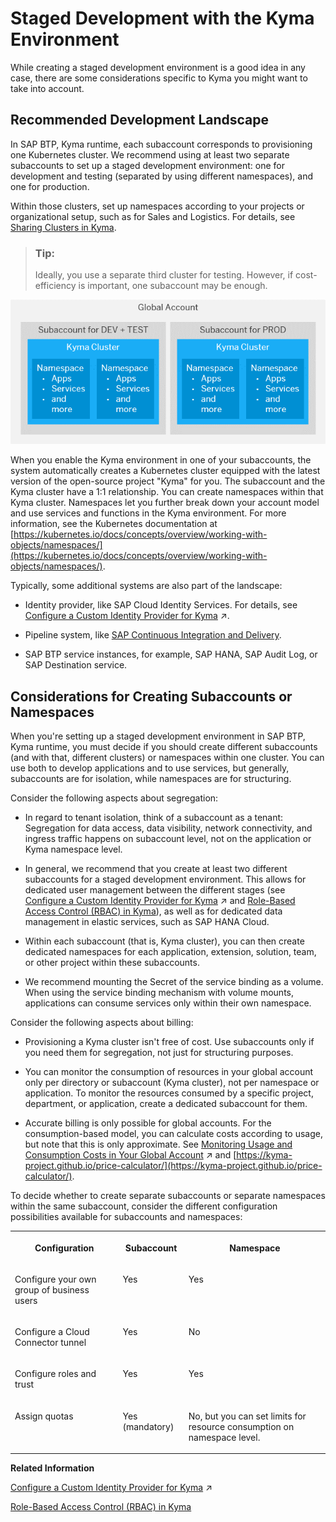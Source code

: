 <!-- loioec8a269c4312416dbb83deb9e5b6bc5b -->

# Staged Development with the Kyma Environment

While creating a staged development environment is a good idea in any case, there are some considerations specific to Kyma you might want to take into account.



<a name="loioec8a269c4312416dbb83deb9e5b6bc5b__section_hcp_qqp_m1c"/>

## Recommended Development Landscape

In SAP BTP, Kyma runtime, each subaccount corresponds to provisioning one Kubernetes cluster. We recommend using at least two separate subaccounts to set up a staged development environment: one for development and testing \(separated by using different namespaces\), and one for production.

Within those clusters, set up namespaces according to your projects or organizational setup, such as for Sales and Logistics. For details, see [Sharing Clusters in Kyma](sharing-clusters-in-kyma-57ec1ea.md).

> ### Tip:  
> Ideally, you use a separate third cluster for testing. However, if cost-efficiency is important, one subaccount may be enough.

![](images/Account_Model_for_Kyma_5eeec9e.png)

When you enable the Kyma environment in one of your subaccounts, the system automatically creates a Kubernetes cluster equipped with the latest version of the open-source project "Kyma" for you. The subaccount and the Kyma cluster have a 1:1 relationship. You can create namespaces within that Kyma cluster. Namespaces let you further break down your account model and use services and functions in the Kyma environment. For more information, see the Kubernetes documentation at [https://kubernetes.io/docs/concepts/overview/working-with-objects/namespaces/](https://kubernetes.io/docs/concepts/overview/working-with-objects/namespaces/).

Typically, some additional systems are also part of the landscape:

-   Identity provider, like SAP Cloud Identity Services. For details, see [Configure a Custom Identity Provider for Kyma](https://help.sap.com/viewer/65de2977205c403bbc107264b8eccf4b/Cloud/en-US/67bcc6e2d4d749659faf3ede1853f19e.html "Enable the Kyma environment with a custom identity provider (IdP).") :arrow_upper_right:.

-   Pipeline system, like [SAP Continuous Integration and Delivery](https://help.sap.com/docs/CONTINUOUS_DELIVERY).

-   SAP BTP service instances, for example, SAP HANA, SAP Audit Log, or SAP Destination service.




<a name="loioec8a269c4312416dbb83deb9e5b6bc5b__section_ah2_dqp_m1c"/>

## Considerations for Creating Subaccounts or Namespaces

When you're setting up a staged development environment in SAP BTP, Kyma runtime, you must decide if you should create different subaccounts \(and with that, different clusters\) or namespaces within one cluster. You can use both to develop applications and to use services, but generally, subaccounts are for isolation, while namespaces are for structuring.

Consider the following aspects about segregation:

-   In regard to tenant isolation, think of a subaccount as a tenant: Segregation for data access, data visibility, network connectivity, and ingress traffic happens on subaccount level, not on the application or Kyma namespace level.

-   In general, we recommend that you create at least two different subaccounts for a staged development environment. This allows for dedicated user management between the different stages \(see [Configure a Custom Identity Provider for Kyma](https://help.sap.com/viewer/65de2977205c403bbc107264b8eccf4b/Cloud/en-US/67bcc6e2d4d749659faf3ede1853f19e.html "Enable the Kyma environment with a custom identity provider (IdP).") :arrow_upper_right: and [Role-Based Access Control \(RBAC\) in Kyma](role-based-access-control-rbac-in-kyma-bb31080.md)\), as well as for dedicated data management in elastic services, such as SAP HANA Cloud.

-   Within each subaccount \(that is, Kyma cluster\), you can then create dedicated namespaces for each application, extension, solution, team, or other project within these subaccounts.

-   We recommend mounting the Secret of the service binding as a volume. When using the service binding mechanism with volume mounts, applications can consume services only within their own namespace.


Consider the following aspects about billing:

-   Provisioning a Kyma cluster isn't free of cost. Use subaccounts only if you need them for segregation, not just for structuring purposes.

-   You can monitor the consumption of resources in your global account only per directory or subaccount \(Kyma cluster\), not per namespace or application. To monitor the resources consumed by a specific project, department, or application, create a dedicated subaccount for them.

-   Accurate billing is only possible for global accounts. For the consumption-based model, you can calculate costs according to usage, but note that this is only approximate. See [Monitoring Usage and Consumption Costs in Your Global Account](https://help.sap.com/viewer/65de2977205c403bbc107264b8eccf4b/Cloud/en-US/de6f0db8919f4e6f97e54bc4ddaf2ab8.html "SAP BTP cockpit supports advanced usage and cost monitoring of services in your global account. You can compare the usage and costs of multiple services and subaccounts, see monthly trends, and drill into subaccounts and service plans for detailed information.") :arrow_upper_right: and [https://kyma-project.github.io/price-calculator/](https://kyma-project.github.io/price-calculator/).


To decide whether to create separate subaccounts or separate namespaces within the same subaccount, consider the different configuration possibilities available for subaccounts and namespaces:


<table>
<tr>
<th valign="top">

Configuration

</th>
<th valign="top">

Subaccount

</th>
<th valign="top">

Namespace

</th>
</tr>
<tr>
<td valign="top">

Configure your own group of business users

</td>
<td valign="top">

Yes

</td>
<td valign="top">

Yes

</td>
</tr>
<tr>
<td valign="top">

Configure a Cloud Connector tunnel

</td>
<td valign="top">

Yes

</td>
<td valign="top">

No

</td>
</tr>
<tr>
<td valign="top">

Configure roles and trust

</td>
<td valign="top">

Yes

</td>
<td valign="top">

Yes

</td>
</tr>
<tr>
<td valign="top">

Assign quotas

</td>
<td valign="top">

Yes \(mandatory\)

</td>
<td valign="top">

No, but you can set limits for resource consumption on namespace level.

</td>
</tr>
</table>

**Related Information**  


[Configure a Custom Identity Provider for Kyma](https://help.sap.com/viewer/65de2977205c403bbc107264b8eccf4b/Cloud/en-US/67bcc6e2d4d749659faf3ede1853f19e.html "Enable the Kyma environment with a custom identity provider (IdP).") :arrow_upper_right:

[Role-Based Access Control \(RBAC\) in Kyma](role-based-access-control-rbac-in-kyma-bb31080.md "Assigning permissions in Kyma is based on the Kubernetes role-based access control (RBAC). It’s recommended that you start with separating the developers and operators of a cluster. Later, you can refine the role concept as required.")

